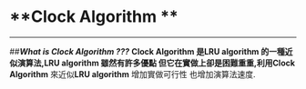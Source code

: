 **Clock Algorithm **
=======================================================
-------------------------------------------------------

##***What is Clock Algorithm ???***
**Clock Algorithm **是**LRU algorithm **的一種近似演算法,**LRU algorithm** 雖然有許多優點
但它在實做上卻是困難重重,利用**Clock Algorithm** 來近似**LRU algorithm** 增加實做可行性
也增加演算法速度.
